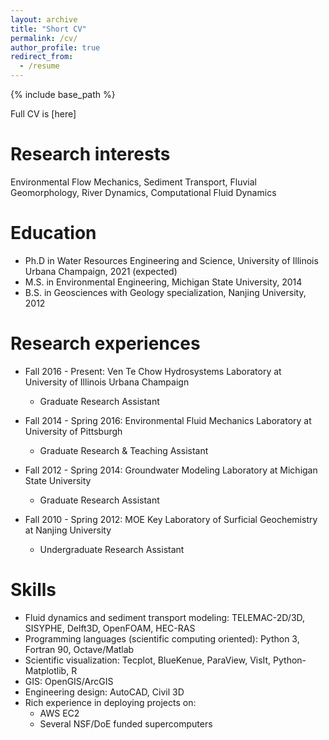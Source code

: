 ```yaml
---
layout: archive
title: "Short CV"
permalink: /cv/
author_profile: true
redirect_from:
  - /resume
---
```


{% include base_path %}

Full CV is [here]

Research interests
======
Environmental Flow Mechanics, Sediment Transport, Fluvial Geomorphology, River Dynamics, Computational Fluid Dynamics

Education
======
* Ph.D in Water Resources Engineering and Science, University of Illinois Urbana Champaign, 2021 (expected)
* M.S. in Environmental Engineering, Michigan State University, 2014
* B.S. in Geosciences with Geology specialization, Nanjing University, 2012

Research experiences
======
* Fall 2016 - Present: Ven Te Chow Hydrosystems Laboratory at University of Illinois Urbana Champaign
  * Graduate Research Assistant

* Fall 2014 - Spring 2016: Environmental Fluid Mechanics Laboratory at University of Pittsburgh
  * Graduate Research & Teaching Assistant
  
* Fall 2012 - Spring 2014: Groundwater Modeling Laboratory at  Michigan State University
  * Graduate Research Assistant
  
* Fall 2010 - Spring 2012: MOE Key Laboratory of Surficial Geochemistry at Nanjing University
  * Undergraduate Research Assistant
  
Skills
======
* Fluid dynamics and sediment transport modeling: TELEMAC-2D/3D, SISYPHE, Delft3D, OpenFOAM, HEC-RAS
* Programming languages (scientific computing oriented): Python 3, Fortran 90, Octave/Matlab
* Scientific visualization: Tecplot, BlueKenue, ParaView, VisIt, Python-Matplotlib, R
* GIS: OpenGIS/ArcGIS
* Engineering design: AutoCAD, Civil 3D
* Rich experience in deploying projects on: 
  * AWS EC2
  * Several NSF/DoE funded supercomputers


  

